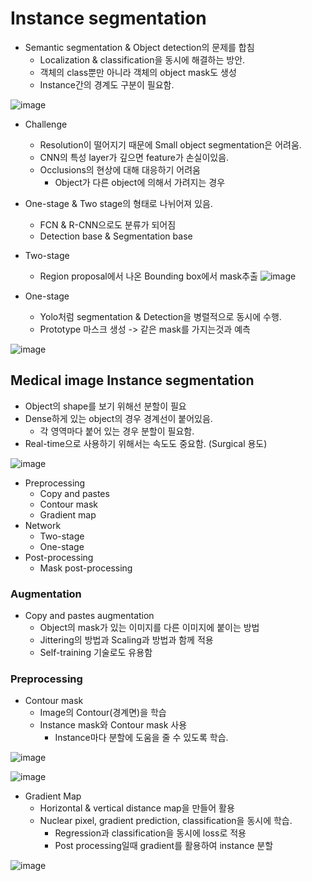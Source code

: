 # Instance segmentation

- Semantic segmentation & Object detection의 문제를 합침
  - Localization & classification을 동시에 해결하는 방안. 
  - 객체의 class뿐만 아니라 객체의 object mask도 생성
  - Instance간의 경계도 구분이 필요함.

![image](https://github.com/user-attachments/assets/87951ee9-2ec4-4d97-bfda-8f54bd3fea1b)

- Challenge
  - Resolution이 떨어지기 때문에 Small object segmentation은 어려움.
  - CNN의 특성 layer가 깊으면 feature가 손실이있음.
  - Occlusions의 현상에 대해 대응하기 어려움
    - Object가 다른 object에 의해서 가려지는 경우
   
- One-stage & Two stage의 형태로 나뉘어져 있음. 
  - FCN & R-CNN으로도 분류가 되어짐
  - Detection base & Segmentation base

- Two-stage
  - Region proposal에서 나온 Bounding box에서 mask추출
 ![image](https://github.com/user-attachments/assets/91154efe-7b8f-4cb8-b4b9-f3cd2bde0beb)

- One-stage
  - Yolo처럼 segmentation & Detection을 병렬적으로 동시에 수행.
  - Prototype 마스크 생성 -> 같은 mask를 가지는것과 예측
 
![image](https://github.com/user-attachments/assets/b8b855a1-2a94-4b32-a563-42da7a43a214)

## Medical image Instance segmentation

- Object의 shape를 보기 위해선 분할이 필요
- Dense하게 있는 object의 경우 경계선이 붙어있음.
  - 각 영역마다 붙어 있는 경우 분할이 필요함.
- Real-time으로 사용하기 위해서는 속도도 중요함. (Surgical 용도)

![image](https://github.com/user-attachments/assets/8b9b181d-67b9-48c2-acda-32259f474ba5)


- Preprocessing
  - Copy and pastes
  - Contour mask 
  - Gradient map
- Network
  - Two-stage
  - One-stage
- Post-processing
  - Mask post-processing

### Augmentation

- Copy and pastes augmentation
  - Object의 mask가 있는 이미지를 다른 이미지에 붙이는 방법
  - Jittering의 방법과 Scaling과 방법과 함께 적용
  - Self-training 기술로도 유용함

### Preprocessing

- Contour mask
  - Image의 Contour(경계면)을 학습
  - Instance mask와 Contour mask 사용
    - Instance마다 분할에 도움을 줄 수 있도록 학습.
   
![image](https://github.com/user-attachments/assets/30f742f1-d4d8-449a-82d8-e126fa0a84c6)

![image](https://github.com/user-attachments/assets/b920edb1-c3a9-4504-befb-3f701da058c8)

- Gradient Map
  - Horizontal & vertical distance map을 만들어 활용
  - Nuclear pixel, gradient prediction, classification을 동시에 학습.
    - Regression과 classification을 동시에 loss로 적용
    - Post processing일때 gradient를 활용하여 instance 분할
   
![image](https://github.com/user-attachments/assets/030b9e82-a5d0-4940-8e89-ad869cf6baf0)
